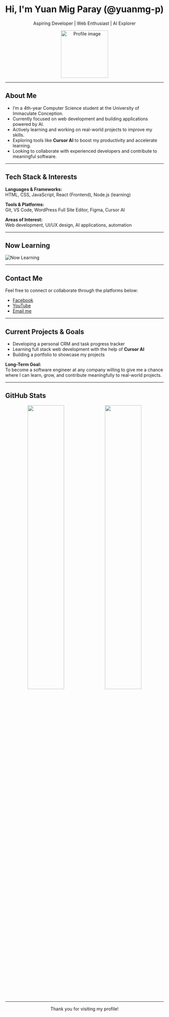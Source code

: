 <h1 align="center">Hi, I'm Yuan Mig Paray (@yuanmg-p)</h1>

<p align="center">
  Aspiring Developer | Web Enthusiast | AI Explorer
</p>

<p align="center">
  <img src="https://avatars.githubusercontent.com/u/00000000?v=4" width="150" alt="Profile image" />
</p>

---

## About Me

- I’m a 4th-year Computer Science student at the University of Immaculate Conception.
- Currently focused on web development and building applications powered by AI.
- Actively learning and working on real-world projects to improve my skills.
- Exploring tools like **Cursor AI** to boost my productivity and accelerate learning.
- Looking to collaborate with experienced developers and contribute to meaningful software.

---

## Tech Stack & Interests

**Languages & Frameworks:**  
HTML, CSS, JavaScript, React (Frontend), Node.js (learning)  

**Tools & Platforms:**  
Git, VS Code, WordPress Full Site Editor, Figma, Cursor AI  

**Areas of Interest:**  
Web development, UI/UX design, AI applications, automation

---

## Now Learning

![Now Learning](https://img.shields.io/badge/Learning-Full%20Stack%20Development-blue?style=for-the-badge)

---

## Contact Me

Feel free to connect or collaborate through the platforms below:

- [Facebook](https://www.facebook.com/Macooy19)
- [YouTube](https://www.youtube.com/channel/UCEfPW0Sqcox2XzWh6IM7DA)
- [Email me](mailto:yuanmig19@gmail.com)

---

## Current Projects & Goals

- Developing a personal CRM and task progress tracker  
- Learning full stack web development with the help of **Cursor AI**  
- Building a portfolio to showcase my projects  

**Long-Term Goal:**  
To become a software engineer at any company willing to give me a chance where I can learn, grow, and contribute meaningfully to real-world projects.

---

## GitHub Stats

<p align="center">
  <img src="https://github-readme-stats.vercel.app/api?username=yuanmg-p&show_icons=true&theme=default" width="48%" />
  <img src="https://github-readme-stats.vercel.app/api/top-langs/?username=yuanmg-p&layout=compact&theme=default" width="48%" />
</p>

---

<p align="center">
  Thank you for visiting my profile!
</p>
